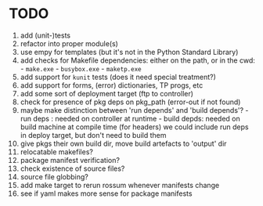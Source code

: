 # TODO


  1. add (unit-)tests
  1. refactor into proper module(s)
  1. use empy for templates (but it's not in the Python Standard Library)
  1. add checks for Makefile dependencies: either on the path, or in the cwd:
    - `make.exe`
    - `busybox.exe`
    - `maketp.exe`
  1. add support for `kunit` tests (does it need special treatment?)
  1. add support for forms, (error) dictionaries, TP progs, etc
  1. add some sort of deployment target (ftp to controller)
  1. check for presence of pkg deps on pkg_path (error-out if not found)
  1. maybe make distinction between 'run depends' and 'build depends'?
    - run deps   : needed on controller at runtime
    - build depds: needed on build machine at compile time (for headers)
     we could include run deps in deploy target, but don't need to build them
  1. give pkgs their own build dir, move build artefacts to 'output' dir
  1. relocatable makefiles?
  1. package manifest verification?
  1. check existence of source files?
  1. source file globbing?
  1. add make target to rerun rossum whenever manifests change
  1. see if yaml makes more sense for package manifests
